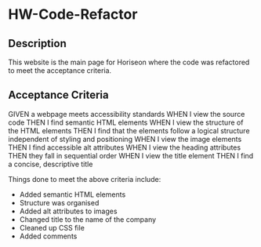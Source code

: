 # HW-Code-Refactor

## Description

This website is the main page for Horiseon where the code was refactored to meet the acceptance criteria.

## Acceptance Criteria

GIVEN a webpage meets accessibility standards
WHEN I view the source code
THEN I find semantic HTML elements
WHEN I view the structure of the HTML elements
THEN I find that the elements follow a logical structure independent of styling and positioning
WHEN I view the image elements
THEN I find accessible alt attributes
WHEN I view the heading attributes
THEN they fall in sequential order
WHEN I view the title element
THEN I find a concise, descriptive title

Things done to meet the above criteria include:
- Added semantic HTML elements
- Structure was organised
- Added alt attributes to images
- Changed title to the name of the company
- Cleaned up CSS file
- Added comments
